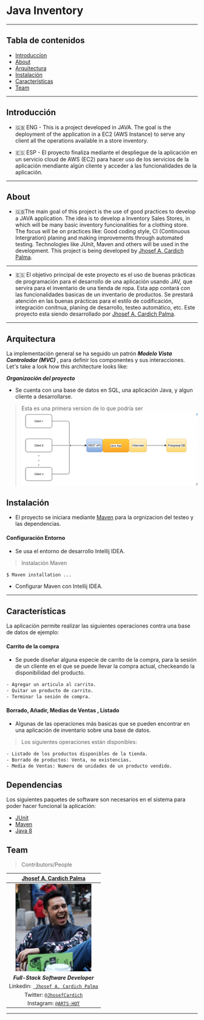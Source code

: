 
#  Java Inventory 

---
##  Tabla de contenidos


- [Introduccíon](#Introducción)
- [About](#About )
- [Arquitectura](#Arquitectura)
- [Instalación](#instalación)
- [Características](#Características)
- [Team](#team)




---

 
## Introducción

-  🇬🇧 ENG - This is a project developed in JAVA. The goal is the deployment of the application in a EC2 (AWS Instance) to serve any client all the operations available in a store inventory.

  - 🇪🇸 ESP -  El proyecto finaliza mediante el despliegue de la aplicación en un servicio cloud de AWS (EC2) para hacer uso de los servicios de la aplicación mendiante algún cliente y acceder a las funcionalidades de la aplicación.

---
 ## About

  - 🇬🇧The main goal of this project is the use of good practices to develop a JAVA application. The idea is to develop a Inventory Sales Stores, in which will be many basic inventory funcionalities for a clothing store. The focus will be on practices like: Good coding style, CI (Continuous Intergration) planing and making improvements through automated testing. Technologies like JUnit, Maven and others will be used in the development.
   This project is being developed by [Jhosef A. Cardich Palma](https://www.linkedin.com/in/jhosef-anderson-cardich-palma-74765788/). 

---
  - 🇪🇸 El objetivo principal de este proyecto es el uso de buenas prácticas de programación para el desarrollo de una aplicación usando JAV, que servira para el inventario de una tienda  de ropa. Esta app contará con las funcionalidades basicas de un inventario de productos.
   Se prestará atención en las buenas prácticas para el estilo de codificación, integración conitnua, planing de desarrollo, testeo automático, etc.   Este proyecto esta siendo desarrollado por [Jhosef A. Cardich Palma](https://www.linkedin.com/in/jhosef-anderson-cardich-palma-74765788/).





 ---
## Arquitectura

La implementación general se ha seguido un patrón ***Modelo Vista Controlador (MVC)*** , para definir los componentes y sus interacciones. 
Let's take a look how this architecture looks like:

 ***Organización del proyecto***
- Se cuenta con una base de datos en SQL, una aplicación Java, y algun cliente a desarrollarse. 
> Esta es una primera version de lo que podría ser 
 ![Project  Architecture](documentation/architecture.png)


## Instalación

 - El proyecto se iniciara mediante [Maven](https://maven.apache.org/) para la orgnizacion del testeo y las dependencias.

 #### Configuración Entorno
-  Se usa el entorno de desarrollo Intellij IDEA.

> Instalación Maven
```
$ Maven installation ... 
 ```
 - Configurar Maven con Intellij IDEA. 



---
 

## Características

La aplicación permite realizar las siguientes operaciones contra una base de datos de ejemplo: 


#### Carrito de la compra 
- Se puede diseñar alguna especie de carrito de la compra, para la sesión de un cliente en el que se puede llevar la compra actual, checkeando la disponibilidad del producto.

````
- Agregar un articulo al carrito.
- Quitar un producto de carrito.
- Terminar la sesión de compra.
````

#### Borrado, Añadir, Medias de Ventas , Listado 
- Algunas de las operaciones más basicas que se pueden encontrar en una aplicación de inventario sobre una base de datos.

> Los siguientes operaciones están disponibles:

````
- Listado de los productos disponibles de la tienda.
- Borrado de productos: Venta, no existencias.
- Media de Ventas: Numero de unidades de un producto vendido.

````

## Dependencias

Los siguientes paquetes de software son necesarios en el sistema para poder hacer funcional la aplicación:

- [JUnit](https://junit.org/junit5/)
- [Maven](https://maven.apache.org/)
- [Java 8](https://www.oracle.com/es/java/technologies/javase/javase-jdk8-downloads.html)

## Team
> Contributors/People

| <a href="https://www.linkedin.com/in/jhosef-anderson-cardich-palma-74765788/" target="_blank">**Jhosef A. Cardich Palma**</a> | 
| :---: |
|  <a href="https://www.linkedin.com/in/jhosef-anderson-cardich-palma-74765788/" target="_blank"><img src="documentation/profile_pic.png" width="200" height="230" /></a>   |
|***Full-Stack Software Developer***|
| Linkedin:   <a href="https://www.linkedin.com/in/jhosef-anderson-cardich-palma-74765788/" target="_blank">` Jhosef A. Cardich Palma`</a>| 
| Twitter: <a href="http://twitter.com/jhosefcardich" target="_blank">`@JhosefCardich`</a>| 
|Instagram: <a href="http://instagram.com/arts_hot" target="_blank">`@ARTS-HOT`</a>






---


